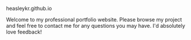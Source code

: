 heasleykr.github.io



Welcome to my professional portfolio website. Please browse my project and feel free to contact me for any questions you may have. I'd absolutely love feedback!
